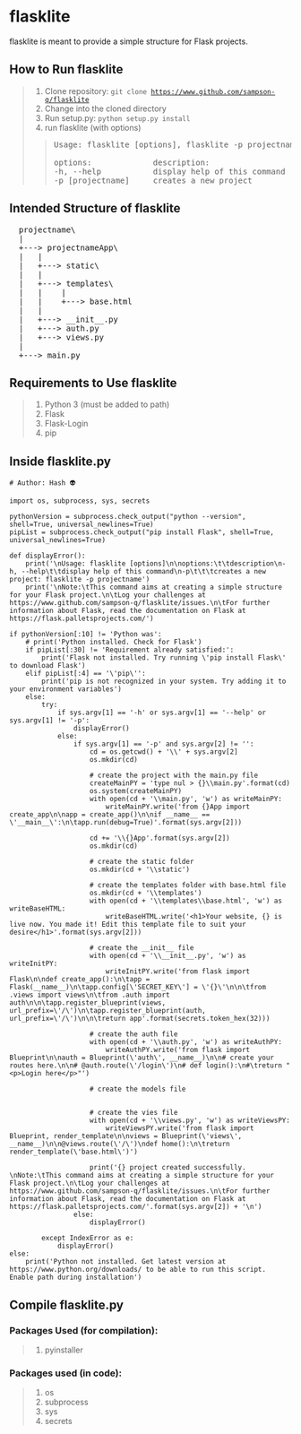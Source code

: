 # flasklite

flasklite is meant to provide a simple structure for Flask projects.

## How to Run flasklite
> 1. Clone repository: <code>git clone https://www.github.com/sampson-q/flasklite</code>
> 2. Change into the cloned directory
> 3. Run setup.py: <code>python setup.py install</code>
> 4. run flasklite (with options)<br>
>> <pre>
>> Usage: flasklite [options], flasklite -p projectname
>> 
>> options:             description:
>> -h, --help           display help of this command
>> -p [projectname]     creates a new project
>> </pre>

## Intended Structure of flasklite
<pre>
  projectname\
  |
  +---> projectnameApp\
  |   |
  |   +---> static\
  |   |
  |   +---> templates\
  |   |    |
  |   |    +---> base.html
  |   |
  |   +---> __init__.py
  |   +---> auth.py
  |   +---> views.py
  |
  +---> main.py
</pre>

## Requirements to Use flasklite
> 1. Python 3 (must be added to path)
> 2. Flask
> 3. Flask-Login
> 4. pip

## Inside flasklite.py
    # Author: Hash 👽

    import os, subprocess, sys, secrets

    pythonVersion = subprocess.check_output("python --version", shell=True, universal_newlines=True)
    pipList = subprocess.check_output("pip install Flask", shell=True, universal_newlines=True)

    def displayError():
        print('\nUsage: flasklite [options]\n\noptions:\t\tdescription\n-h, --help\t\tdisplay help of this command\n-p\t\t\tcreates a new project: flasklite -p projectname')
        print('\nNote:\tThis command aims at creating a simple structure for your Flask project.\n\tLog your challenges at https://www.github.com/sampson-q/flasklite/issues.\n\tFor further information about Flask, read the documentation on Flask at https://flask.palletsprojects.com/')

    if pythonVersion[:10] != 'Python was':
        # print('Python installed. Check for Flask')
        if pipList[:30] != 'Requirement already satisfied:':
            print('Flask not installed. Try running \'pip install Flask\' to download Flask')
        elif pipList[:4] == '\'pip\'':
            print('pip is not recognized in your system. Try adding it to your environment variables')
        else:
            try:
                if sys.argv[1] == '-h' or sys.argv[1] == '--help' or sys.argv[1] != '-p':
                    displayError()
                else:
                    if sys.argv[1] == '-p' and sys.argv[2] != '':
                        cd = os.getcwd() + '\\' + sys.argv[2]
                        os.mkdir(cd)

                        # create the project with the main.py file
                        createMainPY = 'type nul > {}\\main.py'.format(cd)
                        os.system(createMainPY)
                        with open(cd + '\\main.py', 'w') as writeMainPY:
                            writeMainPY.write('from {}App import create_app\n\napp = create_app()\n\nif __name__ == \'__main__\':\n\tapp.run(debug=True)'.format(sys.argv[2]))

                        cd += '\\{}App'.format(sys.argv[2])
                        os.mkdir(cd)

                        # create the static folder
                        os.mkdir(cd + '\\static')

                        # create the templates folder with base.html file
                        os.mkdir(cd + '\\templates')
                        with open(cd + '\\templates\\base.html', 'w') as writeBaseHTML:
                            writeBaseHTML.write('<h1>Your website, {} is live now. You made it! Edit this template file to suit your desire</h1>'.format(sys.argv[2]))

                        # create the __init__ file
                        with open(cd + '\\__init__.py', 'w') as writeInitPY:
                            writeInitPY.write('from flask import Flask\n\ndef create_app():\n\tapp = Flask(__name__)\n\tapp.config[\'SECRET_KEY\'] = \'{}\'\n\n\tfrom .views import views\n\tfrom .auth import auth\n\n\tapp.register_blueprint(views, url_prefix=\'/\')\n\tapp.register_blueprint(auth, url_prefix=\'/\')\n\n\treturn app'.format(secrets.token_hex(32)))

                        # create the auth file
                        with open(cd + '\\auth.py', 'w') as writeAuthPY:
                            writeAuthPY.write('from flask import Blueprint\n\nauth = Blueprint(\'auth\', __name__)\n\n# create your routes here.\n\n# @auth.route(\'/login\')\n# def login():\n#\treturn "<p>Login here</p>"')

                        # create the models file


                        # create the vies file
                        with open(cd + '\\views.py', 'w') as writeViewsPY:
                            writeViewsPY.write('from flask import Blueprint, render_template\n\nviews = Blueprint(\'views\', __name__)\n\n@views.route(\'/\')\ndef home():\n\treturn render_template(\'base.html\')')

                        print('{} project created successfully. \nNote:\tThis command aims at creating a simple structure for your Flask project.\n\tLog your challenges at https://www.github.com/sampson-q/flasklite/issues.\n\tFor further information about Flask, read the documentation on Flask at https://flask.palletsprojects.com/'.format(sys.argv[2]) + '\n')
                    else:
                        displayError()

            except IndexError as e:
                displayError()
    else:
        print('Python not installed. Get latest version at https://www.python.org/downloads/ to be able to run this script. Enable path during installation')

## Compile flasklite.py
### Packages Used (for compilation):
> 1. pyinstaller

### Packages used (in code):
> 1. os
> 2. subprocess
> 3. sys
> 4. secrets
